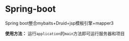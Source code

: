 # Spring-boot
Spring boot整合mybaits+Druid+jsp模板引擎+mapper3


**使用方法：**
运行`application`的`main`方法即可运行服务器和项目
